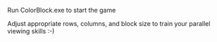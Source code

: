 Run ColorBlock.exe to start the game 

Adjust appropriate rows, columns, and block size to train your parallel viewing skills :-)
